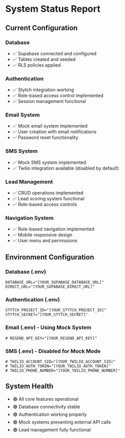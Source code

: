 # System Status Report

## Current Configuration

### Database
- ✅ Supabase connected and configured
- ✅ Tables created and seeded
- ✅ RLS policies applied

### Authentication
- ✅ Stytch integration working
- ✅ Role-based access control implemented
- ✅ Session management functional

### Email System
- ✅ Mock email system implemented
- ✅ User creation with email notifications
- ✅ Password reset functionality

### SMS System
- ✅ Mock SMS system implemented
- ✅ Twilio integration available (disabled by default)

### Lead Management
- ✅ CRUD operations implemented
- ✅ Lead scoring system functional
- ✅ Role-based access controls

### Navigation System
- ✅ Role-based navigation implemented
- ✅ Mobile responsive design
- ✅ User menu and permissions

## Environment Configuration

### Database (.env)
```
DATABASE_URL="[YOUR_SUPABASE_DATABASE_URL]"
DIRECT_URL="[YOUR_SUPABASE_DIRECT_URL]"
```

### Authentication (.env)
```
STYTCH_PROJECT_ID="[YOUR_STYTCH_PROJECT_ID]"
STYTCH_SECRET="[YOUR_STYTCH_SECRET]"
```

### Email (.env) - Using Mock System
```
# RESEND_API_KEY="[YOUR_RESEND_API_KEY]"
```

### SMS (.env) - Disabled for Mock Mode
```
# TWILIO_ACCOUNT_SID="[YOUR_TWILIO_ACCOUNT_SID]"
# TWILIO_AUTH_TOKEN="[YOUR_TWILIO_AUTH_TOKEN]"
# TWILIO_PHONE_NUMBER="[YOUR_TWILIO_PHONE_NUMBER]"
```

## System Health
- 🟢 All core features operational
- 🟢 Database connectivity stable
- 🟢 Authentication working properly
- 🟢 Mock systems preventing external API calls
- 🟢 Lead management fully functional